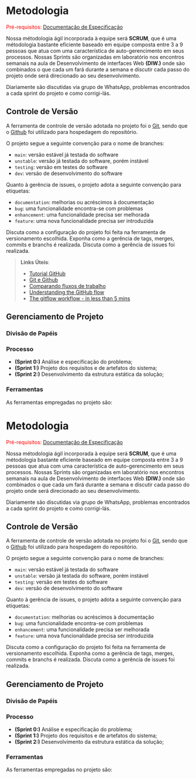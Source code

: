# Metodologia

<span style="color:red">Pré-requisitos: <a href="2-Especificação do Projeto.md"> Documentação de Especificação</a></span>

Nossa métodologia ágil incorporada à equipe será <b>SCRUM</b>, que é uma métodologia bastante eficiente baseado em  equipe composta entre 3 a 9 pessoas que atua com uma característica de auto-gerencimento em seus processos. Nossas Sprints são organizadas em laboratório nos encontros semanais na aula de Desenvolvimento de interfaces Web <strong>(DIW.)</strong> onde são combinados o que cada um fará durante a semana e discutir cada passo do projeto onde será direcionado ao seu desenvolvimento.

Diariamente são discutidas via grupo de WhatsApp, problemas encontrados a cada sprint do projeto e como corrigi-lás.

## Controle de Versão

A ferramenta de controle de versão adotada no projeto foi o
[Git](https://git-scm.com/), sendo que o [Github](https://github.com)
foi utilizado para hospedagem do repositório.

O projeto segue a seguinte convenção para o nome de branches:

- `main`: versão estável já testada do software
- `unstable`: versão já testada do software, porém instável
- `testing`: versão em testes do software
- `dev`: versão de desenvolvimento do software

Quanto à gerência de issues, o projeto adota a seguinte convenção para
etiquetas:

- `documentation`: melhorias ou acréscimos à documentação
- `bug`: uma funcionalidade encontra-se com problemas
- `enhancement`: uma funcionalidade precisa ser melhorada
- `feature`: uma nova funcionalidade precisa ser introduzida

Discuta como a configuração do projeto foi feita na ferramenta de versionamento escolhida. Exponha como a gerência de tags, merges, commits e branchs é realizada. Discuta como a gerência de issues foi realizada.

> **Links Úteis**:
> - [Tutorial GitHub](https://guides.github.com/activities/hello-world/)
> - [Git e Github](https://www.youtube.com/playlist?list=PLHz_AreHm4dm7ZULPAmadvNhH6vk9oNZA)
>  - [Comparando fluxos de trabalho](https://www.atlassian.com/br/git/tutorials/comparing-workflows)
> - [Understanding the GitHub flow](https://guides.github.com/introduction/flow/)
> - [The gitflow workflow - in less than 5 mins](https://www.youtube.com/watch?v=1SXpE08hvGs)

## Gerenciamento de Projeto

### Divisão de Papéis ###

### Processo

- **(Sprint 0:)**  Análise e especificação do problema;
- **(Sprint 1:)**  Projeto dos requisitos e de artefatos do sistema;
- **(Sprint 2:)**  Desenvolvimento da estrutura estática da solução;
    
### Ferramentas

As ferramentas empregadas no projeto são:

# Metodologia

<span style="color:red">Pré-requisitos: <a href="2-Especificação do Projeto.md"> Documentação de Especificação</a></span>

Nossa métodologia ágil incorporada à equipe será <b>SCRUM</b>, que é uma métodologia bastante eficiente baseado em  equipe composta entre 3 a 9 pessoas que atua com uma característica de auto-gerencimento em seus processos. Nossas Sprints são organizadas em laboratório nos encontros semanais na aula de Desenvolvimento de interfaces Web <strong>(DIW.)</strong> onde são combinados o que cada um fará durante a semana e discutir cada passo do projeto onde será direcionado ao seu desenvolvimento.

Diariamente são discutidas via grupo de WhatsApp, problemas encontrados a cada sprint do projeto e como corrigi-lás.

## Controle de Versão

A ferramenta de controle de versão adotada no projeto foi o
[Git](https://git-scm.com/), sendo que o [Github](https://github.com)
foi utilizado para hospedagem do repositório.

O projeto segue a seguinte convenção para o nome de branches:

- `main`: versão estável já testada do software
- `unstable`: versão já testada do software, porém instável
- `testing`: versão em testes do software
- `dev`: versão de desenvolvimento do software

Quanto à gerência de issues, o projeto adota a seguinte convenção para
etiquetas:

- `documentation`: melhorias ou acréscimos à documentação
- `bug`: uma funcionalidade encontra-se com problemas
- `enhancement`: uma funcionalidade precisa ser melhorada
- `feature`: uma nova funcionalidade precisa ser introduzida

Discuta como a configuração do projeto foi feita na ferramenta de versionamento escolhida. Exponha como a gerência de tags, merges, commits e branchs é realizada. Discuta como a gerência de issues foi realizada.

## Gerenciamento de Projeto

### Divisão de Papéis ###

### Processo

- **(Sprint 0:)**  Análise e especificação do problema;
- **(Sprint 1:)**  Projeto dos requisitos e de artefatos do sistema;
- **(Sprint 2:)**  Desenvolvimento da estrutura estática da solução;
    
### Ferramentas

As ferramentas empregadas no projeto são:
